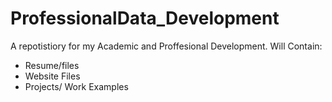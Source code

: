 # ProfessionalData_Development
A repotistiory for my Academic and Proffesional Development.
Will Contain:
  * Resume/files
  * Website Files
  * Projects/ Work Examples
